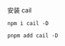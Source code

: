 安装 cail
<CodeGroup>
<CodeGroupItem title="npm" active>

```bash:no-line-numbers
npm i cail -D
```

  </CodeGroupItem>

  <CodeGroupItem title="pnpm" >

```bash:no-line-numbers
pnpm add cail -D
```

  </CodeGroupItem>
</CodeGroup>